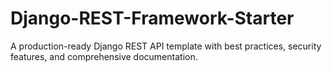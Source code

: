 # Django-REST-Framework-Starter
A production-ready Django REST API template with best practices, security features, and comprehensive documentation.
